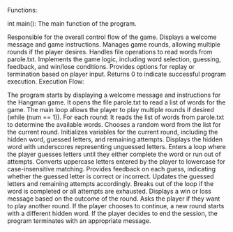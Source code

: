 Functions:

int main(): The main function of the program.

Responsible for the overall control flow of the game.
Displays a welcome message and game instructions.
Manages game rounds, allowing multiple rounds if the player desires.
Handles file operations to read words from parole.txt.
Implements the game logic, including word selection, guessing, feedback, and win/lose conditions.
Provides options for replay or termination based on player input.
Returns 0 to indicate successful program execution.
Execution Flow:

The program starts by displaying a welcome message and instructions for the Hangman game.
It opens the file parole.txt to read a list of words for the game.
The main loop allows the player to play multiple rounds if desired (while (num == 1)).
For each round:
It reads the list of words from parole.txt to determine the available words.
Chooses a random word from the list for the current round.
Initializes variables for the current round, including the hidden word, guessed letters, and remaining attempts.
Displays the hidden word with underscores representing unguessed letters.
Enters a loop where the player guesses letters until they either complete the word or run out of attempts.
Converts uppercase letters entered by the player to lowercase for case-insensitive matching.
Provides feedback on each guess, indicating whether the guessed letter is correct or incorrect.
Updates the guessed letters and remaining attempts accordingly.
Breaks out of the loop if the word is completed or all attempts are exhausted.
Displays a win or loss message based on the outcome of the round.
Asks the player if they want to play another round.
If the player chooses to continue, a new round starts with a different hidden word.
If the player decides to end the session, the program terminates with an appropriate message.
